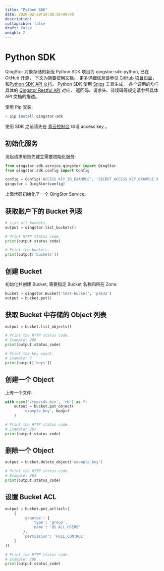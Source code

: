 ```yaml
---
title: "Python SDK"
date: 2020-02-28T10:08:56+09:00
description:
collapsible: false
draft: false
weight: 2
---
```


# Python SDK

QingStor 对象存储的新版 Python SDK 项目为 qingstor-sdk-python, 已在 GitHub 开源， 下文为简要使用文档。
更多详细信息请参见 [GitHub 项目页面](https://github.com/qingstor/qingstor-sdk-python)，
和[Python SDK API 文档](https://qingstor-sdk-python.readthedocs.io/en/latest/)。
Python SDK 使用 [Snips](https://github.com/yunify/snips) 工具生成，
各个调用的均与具体的 [Qingstor Restful API](https://docs.qingcloud.com/qingstor/api/) 对应，
返回码、请求头、错误码等规定请参照具体 API 文档的描述。

使用 Pip 安装:

```bash
> pip install qingstor-sdk
```

使用 SDK 之前请先在 [青云控制台](https://console.qingcloud.com/access_keys/) 申请 access key 。

## 初始化服务

发起请求前首先建立需要初始化服务:

```python
from qingstor.sdk.service.qingstor import QingStor
from qingstor.sdk.config import Config

config = Config('ACCESS_KEY_ID_EXAMPLE', 'SECRET_ACCESS_KEY_EXAMPLE')
qingstor = QingStor(config)
```

上面代码初始化了一个 QingStor Service。


## 获取账户下的 Bucket 列表

```python
# List all buckets.
output = qingstor.list_buckets()

# Print HTTP status code.
print(output.status_code)

# Print the buckets.
print(output['buckets'])
```

## 创建 Bucket

初始化并创建 Bucket, 需要指定 Bucket 名称和所在 Zone:

```python
bucket = qingstor.Bucket('test-bucket', 'pek3a')
output = bucket.put()
```

## 获取 Bucket 中存储的 Object 列表

```python
output = bucket.list_objects()

# Print the HTTP status code.
# Example: 200
print(output.status_code)

# Print the key count.
# Example: 7
print(output['keys'])
```

## 创建一个 Object

上传一个文件:

```python
with open('/tmp/sdk_bin', 'rb') as f:
    output = bucket.put_object(
        'example_key', body=f
    )

# Print the HTTP status code.
# Example: 201
print(output.status_code)
```

## 删除一个 Object

```python
output = bucket.delete_object('example_key')

# Print the HTTP status code.
# Example: 204
print(output.status_code)
```

## 设置 Bucket ACL

```python
output = bucket.put_acl(acl=[
    {
        'grantee': {
            'type': 'group',
            'name': 'QS_ALL_USERS'
        },
        'permission': 'FULL_CONTROL'
    }
])

# Print the HTTP status code.
# Example: 200
print(output.status_code)
```

